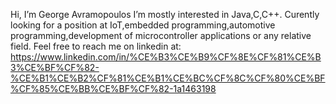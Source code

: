 Hi, I’m George Avramopoulos
I’m mostly interested in Java,C,C++.
Curently looking for a position at IoT,embedded programming,automotive programming,development of microcontroller applications or any relative field.
Feel free to reach me on linkedin at:
https://www.linkedin.com/in/%CE%B3%CE%B9%CF%8E%CF%81%CE%B3%CE%BF%CF%82-%CE%B1%CE%B2%CF%81%CE%B1%CE%BC%CF%8C%CF%80%CE%BF%CF%85%CE%BB%CE%BF%CF%82-1a1463198

